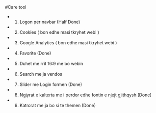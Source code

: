 #Care tool

- 1. Logon per navbar (Half Done)

- 2. Cookies ( bon edhe masi tkryhet webi )

- 3. Google Analytics ( bon edhe masi tkryhet webi )

- 4. Favorite (Done)

- 5. Duhet me rrit 16:9 me bo webin

- 6. Search me ja vendos

- 7. Slider me Login formen (Done)

- 8. Ngjyrat e kalterta me i perdor edhe fontin e njejt gjithqysh (Done)

- 9. Katrorat me ja bo si te themen (Done)